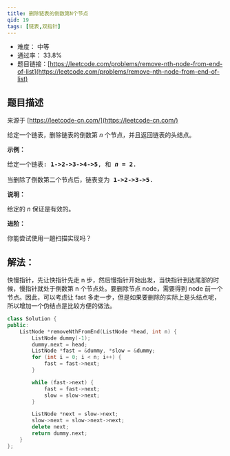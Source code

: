 ```yaml
---
title: 删除链表的倒数第N个节点
qid: 19
tags: [链表,双指针]
---
```



- 难度： 中等
- 通过率： 33.8%
- 题目链接：[https://leetcode.com/problems/remove-nth-node-from-end-of-list](https://leetcode.com/problems/remove-nth-node-from-end-of-list)


## 题目描述

来源于 [https://leetcode-cn.com/](https://leetcode-cn.com/)

<p>给定一个链表，删除链表的倒数第&nbsp;<em>n&nbsp;</em>个节点，并且返回链表的头结点。</p>

<p><strong>示例：</strong></p>

<pre>给定一个链表: <strong>1-&gt;2-&gt;3-&gt;4-&gt;5</strong>, 和 <strong><em>n</em> = 2</strong>.

当删除了倒数第二个节点后，链表变为 <strong>1-&gt;2-&gt;3-&gt;5</strong>.
</pre>

<p><strong>说明：</strong></p>

<p>给定的 <em>n</em>&nbsp;保证是有效的。</p>

<p><strong>进阶：</strong></p>

<p>你能尝试使用一趟扫描实现吗？</p>


## 解法：

快慢指针，先让快指针先走 n 步，然后慢指针开始出发，当快指针到达尾部的时候，慢指针就处于倒数第 n 个节点处。要删除节点 node，需要得到 node 前一个节点。因此，可以考虑让 fast 多走一步，但是如果要删除的实际上是头结点呢，所以增加一个伪结点是比较方便的做法。

```c++
class Solution {
public:
    ListNode *removeNthFromEnd(ListNode *head, int n) {
        ListNode dummy(-1);
        dummy.next = head;
        ListNode *fast = &dummy, *slow = &dummy;
        for (int i = 0; i < n; i++) {
            fast = fast->next;
        }

        while (fast->next) {
            fast = fast->next;
            slow = slow->next;
        }

        ListNode *next = slow->next;
        slow->next = slow->next->next;
        delete next;
        return dummy.next;
    }
};
```